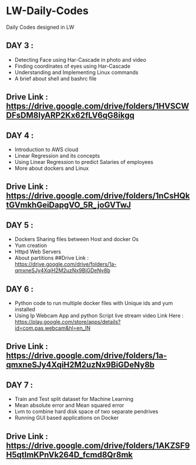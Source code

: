 # LW-Daily-Codes
Daily Codes designed in LW

## DAY 3 :
* Detecting Face using Har-Cascade in photo and video
* Finding coordinates of eyes using Har-Cascade 
* Understanding and Implementing Linux commands 
* A brief about shell and bashrc file
## Drive Link : https://drive.google.com/drive/folders/1HVSCWDFsDM8IyARP2Kx62fLV6qG8ikgq
## DAY 4 :
* Introduction to  AWS cloud 
* Linear Regression and its concepts 
* Using Linear Regression to predict Salaries of employees
* More about dockers and Linux
## Drive Link : https://drive.google.com/drive/folders/1nCsHQktGVmkhGeiDapgVO_5R_joGVTwJ

## DAY 5 :
* Dockers Sharing files between Host and docker Os
* Yum creation 
* Httpd Web Servers 
* About partitions
##Drive Link : https://drive.google.com/drive/folders/1a-qmxneSJy4XqiH2M2uzNx9BiGDeNy8b

## DAY 6 : 

* Python code to run multiple docker files with Unique ids and yum installed 
* Using Ip Webcam App and python Script live stream video 
  Link Here : https://play.google.com/store/apps/details?id=com.pas.webcam&hl=en_IN
## Drive Link : https://drive.google.com/drive/folders/1a-qmxneSJy4XqiH2M2uzNx9BiGDeNy8b

## DAY 7 :

* Train and Test split dataset for Machine Learning 
* Mean absolute error and Mean squared error 
* Lvm to combine hard disk space of two separate pendrives
* Running GUI based applications on Docker  
##  Drive Link : https://drive.google.com/drive/folders/1AKZSF9H5qtImKPnVk264D_fcmd8Qr8mk
